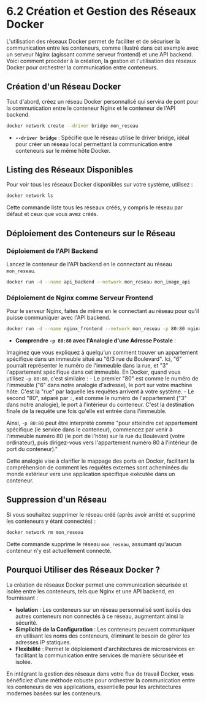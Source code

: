 # 6.2 Création et Gestion des Réseaux Docker 

L'utilisation des réseaux Docker permet de faciliter et de sécuriser la communication entre les conteneurs, comme illustré dans cet exemple avec un serveur Nginx (agissant comme serveur frontend) et une API backend. Voici comment procéder à la création, la gestion et l'utilisation des réseaux Docker pour orchestrer la communication entre conteneurs.

## Création d'un Réseau Docker

Tout d'abord, créez un réseau Docker personnalisé qui servira de pont pour la communication entre le conteneur Nginx et le conteneur de l'API backend.

```bash
docker network create --driver bridge mon_reseau
```

- **`--driver bridge`** : Spécifie que le réseau utilise le driver bridge, idéal pour créer un réseau local permettant la communication entre conteneurs sur le même hôte Docker.

## Listing des Réseaux Disponibles

Pour voir tous les réseaux Docker disponibles sur votre système, utilisez :

```bash
docker network ls
```

Cette commande liste tous les réseaux créés, y compris le réseau par défaut et ceux que vous avez créés.

## Déploiement des Conteneurs sur le Réseau

### Déploiement de l'API Backend

Lancez le conteneur de l'API backend en le connectant au réseau `mon_reseau`.

```bash
docker run -d --name api_backend --network mon_reseau mon_image_api
```

### Déploiement de Nginx comme Serveur Frontend

Pour le serveur Nginx, faites de même en le connectant au réseau pour qu'il puisse communiquer avec l'API backend.

```bash
docker run -d --name nginx_frontend --network mon_reseau -p 80:80 nginx
```

- **Comprendre `-p 80:80` avec l'Analogie d'une Adresse Postale** :

Imaginez que vous expliquez à quelqu'un comment trouver un appartement spécifique dans un immeuble situé au "6/3 rue du Boulevard". Ici, "6" pourrait représenter le numéro de l'immeuble dans la rue, et "3" l'appartement spécifique dans cet immeuble. En Docker, quand vous utilisez `-p 80:80`, c'est similaire :
    - Le premier "80" est comme le numéro de l'immeuble ("6" dans notre analogie d'adresse), le port sur votre machine hôte. C'est la "rue" par laquelle les requêtes arrivent à votre système.
    - Le second "80", séparé par `:`, est comme le numéro de l'appartement ("3" dans notre analogie), le port à l'intérieur du conteneur. C'est la destination finale de la requête une fois qu'elle est entrée dans l'immeuble.

Ainsi, `-p 80:80` peut être interprété comme "pour atteindre cet appartement spécifique (le service dans le conteneur), commencez par venir à l'immeuble numéro 80 (le port de l'hôte) sur la rue du Boulevard (votre ordinateur), puis dirigez-vous vers l'appartement numéro 80 à l'intérieur (le port du conteneur)."

Cette analogie vise à clarifier le mappage des ports en Docker, facilitant la compréhension de comment les requêtes externes sont acheminées du monde extérieur vers une application spécifique exécutée dans un conteneur.

## Suppression d'un Réseau

Si vous souhaitez supprimer le réseau créé (après avoir arrêté et supprimé les conteneurs y étant connectés) :

```bash
docker network rm mon_reseau
```

Cette commande supprime le réseau `mon_reseau`, assumant qu'aucun conteneur n'y est actuellement connecté.

## Pourquoi Utiliser des Réseaux Docker ?

La création de réseaux Docker permet une communication sécurisée et isolée entre les conteneurs, tels que Nginx et une API backend, en fournissant :

- **Isolation** : Les conteneurs sur un réseau personnalisé sont isolés des autres conteneurs non connectés à ce réseau, augmentant ainsi la sécurité.
- **Simplicité de la Configuration** : Les conteneurs peuvent communiquer en utilisant les noms des conteneurs, éliminant le besoin de gérer les adresses IP statiques.
- **Flexibilité** : Permet le déploiement d'architectures de microservices en facilitant la communication entre services de manière sécurisée et isolée.

En intégrant la gestion des réseaux dans votre flux de travail Docker, vous bénéficiez d'une méthode robuste pour orchestrer la communication entre les conteneurs de vos applications, essentielle pour les architectures modernes basées sur les conteneurs.

